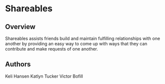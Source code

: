 # Shareables

## Overview
Shareables assists friends build and maintain fulfilling relationships with one another by providing an easy way to come up with ways that they can contribute and make requests of one another.

## Authors
Keli Hansen
Katlyn Tucker
Victor Bofill